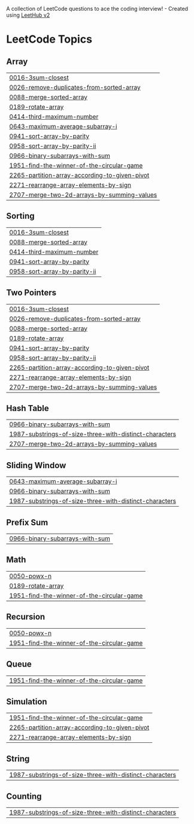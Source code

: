 A collection of LeetCode questions to ace the coding interview! - Created using [LeetHub v2](https://github.com/arunbhardwaj/LeetHub-2.0)
<!---LeetCode Topics Start-->
# LeetCode Topics
## Array
|  |
| ------- |
| [0016-3sum-closest](https://github.com/Pranjal1272/leetcode/tree/master/0016-3sum-closest) |
| [0026-remove-duplicates-from-sorted-array](https://github.com/Pranjal1272/leetcode/tree/master/0026-remove-duplicates-from-sorted-array) |
| [0088-merge-sorted-array](https://github.com/Pranjal1272/leetcode/tree/master/0088-merge-sorted-array) |
| [0189-rotate-array](https://github.com/Pranjal1272/leetcode/tree/master/0189-rotate-array) |
| [0414-third-maximum-number](https://github.com/Pranjal1272/leetcode/tree/master/0414-third-maximum-number) |
| [0643-maximum-average-subarray-i](https://github.com/Pranjal1272/leetcode/tree/master/0643-maximum-average-subarray-i) |
| [0941-sort-array-by-parity](https://github.com/Pranjal1272/leetcode/tree/master/0941-sort-array-by-parity) |
| [0958-sort-array-by-parity-ii](https://github.com/Pranjal1272/leetcode/tree/master/0958-sort-array-by-parity-ii) |
| [0966-binary-subarrays-with-sum](https://github.com/Pranjal1272/leetcode/tree/master/0966-binary-subarrays-with-sum) |
| [1951-find-the-winner-of-the-circular-game](https://github.com/Pranjal1272/leetcode/tree/master/1951-find-the-winner-of-the-circular-game) |
| [2265-partition-array-according-to-given-pivot](https://github.com/Pranjal1272/leetcode/tree/master/2265-partition-array-according-to-given-pivot) |
| [2271-rearrange-array-elements-by-sign](https://github.com/Pranjal1272/leetcode/tree/master/2271-rearrange-array-elements-by-sign) |
| [2707-merge-two-2d-arrays-by-summing-values](https://github.com/Pranjal1272/leetcode/tree/master/2707-merge-two-2d-arrays-by-summing-values) |
## Sorting
|  |
| ------- |
| [0016-3sum-closest](https://github.com/Pranjal1272/leetcode/tree/master/0016-3sum-closest) |
| [0088-merge-sorted-array](https://github.com/Pranjal1272/leetcode/tree/master/0088-merge-sorted-array) |
| [0414-third-maximum-number](https://github.com/Pranjal1272/leetcode/tree/master/0414-third-maximum-number) |
| [0941-sort-array-by-parity](https://github.com/Pranjal1272/leetcode/tree/master/0941-sort-array-by-parity) |
| [0958-sort-array-by-parity-ii](https://github.com/Pranjal1272/leetcode/tree/master/0958-sort-array-by-parity-ii) |
## Two Pointers
|  |
| ------- |
| [0016-3sum-closest](https://github.com/Pranjal1272/leetcode/tree/master/0016-3sum-closest) |
| [0026-remove-duplicates-from-sorted-array](https://github.com/Pranjal1272/leetcode/tree/master/0026-remove-duplicates-from-sorted-array) |
| [0088-merge-sorted-array](https://github.com/Pranjal1272/leetcode/tree/master/0088-merge-sorted-array) |
| [0189-rotate-array](https://github.com/Pranjal1272/leetcode/tree/master/0189-rotate-array) |
| [0941-sort-array-by-parity](https://github.com/Pranjal1272/leetcode/tree/master/0941-sort-array-by-parity) |
| [0958-sort-array-by-parity-ii](https://github.com/Pranjal1272/leetcode/tree/master/0958-sort-array-by-parity-ii) |
| [2265-partition-array-according-to-given-pivot](https://github.com/Pranjal1272/leetcode/tree/master/2265-partition-array-according-to-given-pivot) |
| [2271-rearrange-array-elements-by-sign](https://github.com/Pranjal1272/leetcode/tree/master/2271-rearrange-array-elements-by-sign) |
| [2707-merge-two-2d-arrays-by-summing-values](https://github.com/Pranjal1272/leetcode/tree/master/2707-merge-two-2d-arrays-by-summing-values) |
## Hash Table
|  |
| ------- |
| [0966-binary-subarrays-with-sum](https://github.com/Pranjal1272/leetcode/tree/master/0966-binary-subarrays-with-sum) |
| [1987-substrings-of-size-three-with-distinct-characters](https://github.com/Pranjal1272/leetcode/tree/master/1987-substrings-of-size-three-with-distinct-characters) |
| [2707-merge-two-2d-arrays-by-summing-values](https://github.com/Pranjal1272/leetcode/tree/master/2707-merge-two-2d-arrays-by-summing-values) |
## Sliding Window
|  |
| ------- |
| [0643-maximum-average-subarray-i](https://github.com/Pranjal1272/leetcode/tree/master/0643-maximum-average-subarray-i) |
| [0966-binary-subarrays-with-sum](https://github.com/Pranjal1272/leetcode/tree/master/0966-binary-subarrays-with-sum) |
| [1987-substrings-of-size-three-with-distinct-characters](https://github.com/Pranjal1272/leetcode/tree/master/1987-substrings-of-size-three-with-distinct-characters) |
## Prefix Sum
|  |
| ------- |
| [0966-binary-subarrays-with-sum](https://github.com/Pranjal1272/leetcode/tree/master/0966-binary-subarrays-with-sum) |
## Math
|  |
| ------- |
| [0050-powx-n](https://github.com/Pranjal1272/leetcode/tree/master/0050-powx-n) |
| [0189-rotate-array](https://github.com/Pranjal1272/leetcode/tree/master/0189-rotate-array) |
| [1951-find-the-winner-of-the-circular-game](https://github.com/Pranjal1272/leetcode/tree/master/1951-find-the-winner-of-the-circular-game) |
## Recursion
|  |
| ------- |
| [0050-powx-n](https://github.com/Pranjal1272/leetcode/tree/master/0050-powx-n) |
| [1951-find-the-winner-of-the-circular-game](https://github.com/Pranjal1272/leetcode/tree/master/1951-find-the-winner-of-the-circular-game) |
## Queue
|  |
| ------- |
| [1951-find-the-winner-of-the-circular-game](https://github.com/Pranjal1272/leetcode/tree/master/1951-find-the-winner-of-the-circular-game) |
## Simulation
|  |
| ------- |
| [1951-find-the-winner-of-the-circular-game](https://github.com/Pranjal1272/leetcode/tree/master/1951-find-the-winner-of-the-circular-game) |
| [2265-partition-array-according-to-given-pivot](https://github.com/Pranjal1272/leetcode/tree/master/2265-partition-array-according-to-given-pivot) |
| [2271-rearrange-array-elements-by-sign](https://github.com/Pranjal1272/leetcode/tree/master/2271-rearrange-array-elements-by-sign) |
## String
|  |
| ------- |
| [1987-substrings-of-size-three-with-distinct-characters](https://github.com/Pranjal1272/leetcode/tree/master/1987-substrings-of-size-three-with-distinct-characters) |
## Counting
|  |
| ------- |
| [1987-substrings-of-size-three-with-distinct-characters](https://github.com/Pranjal1272/leetcode/tree/master/1987-substrings-of-size-three-with-distinct-characters) |
<!---LeetCode Topics End-->